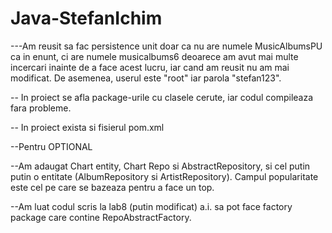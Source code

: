 # Java-StefanIchim
 
---Am reusit sa fac persistence unit doar ca nu are numele MusicAlbumsPU ca in enunt, ci are numele musicalbums6 deoarece am avut mai multe incercari inainte de a face acest lucru, iar cand am reusit nu am mai modificat. De asemenea, userul este "root" iar parola "stefan123".

-- In proiect se afla package-urile cu clasele cerute, iar codul compileaza fara probleme. 

-- In proiect exista si fisierul pom.xml


--Pentru OPTIONAL


--Am adaugat Chart entity, Chart Repo si AbstractRepository, si cel putin putin o entitate (AlbumRepository si ArtistRepository). Campul popularitate este cel pe care se bazeaza pentru a face un top.


--Am luat codul scris la lab8 (putin modificat) a.i. sa pot face factory package care contine RepoAbstractFactory.

